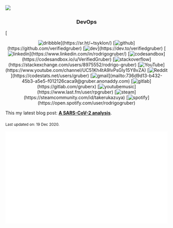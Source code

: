 ![](https://i.imgur.com/qiTHeFR.png)
 <h3 align='center'>DevOps</h3> 
 [<p align='center'> <img src='https://cdn.jsdelivr.net/npm/simple-icons@3.0.1/icons/git.svg' alt='dribbble' height='25'>](https://sr.ht/~tsyklon/) [<img src='https://cdn.jsdelivr.net/npm/simple-icons@3.0.1/icons/github.svg' alt='github' height='25'>](https://github.com/verifiedgruber)   [<img src='https://cdn.jsdelivr.net/npm/simple-icons@3.0.1/icons/dev-dot-to.svg' alt='dev' height='25'>](https://dev.to/verifiedgruber) [<img src='https://cdn.jsdelivr.net/npm/simple-icons@3.0.1/icons/linkedin.svg' alt='linkedin' height='25'>](https://www.linkedin.com/in/rodrigogruber/) [<img src='https://api.iconify.design/simple-icons:codesandbox.svg?height=24' alt='codesandbox' height='25'>](https://codesandbox.io/u/VerifiedGruber) [<img src='https://cdn.jsdelivr.net/npm/simple-icons@3.0.1/icons/stackoverflow.svg' alt='stackoverflow' height='25'>](https://stackexchange.com/users/8975552/rodrigo-gruber)  [<img src='https://cdn.jsdelivr.net/npm/simple-icons@3.0.1/icons/youtube.svg' alt='YouTube' height='25'>](https://www.youtube.com/channel/UC51Kh4tA9IvPsGly15Y8vZA)  [<img src='https://api.iconify.design/fa-brands:free-code-camp.svg?height=24' alt='Reddit' height='25'>](https://codestats.net/users/gruber)  [<img src='https://cdn.jsdelivr.net/npm/simple-icons@3.0.1/icons/gmail.svg' alt='gmail' height='25'>](mailto:736d9d13-b432-45b3-a5e5-f012126caca9@gruber.anonaddy.com)  [<img src='https://cdn.jsdelivr.net/npm/simple-icons@3.0.1/icons/gitlab.svg' alt='gitlab' height='25'>](https://gitlab.com/gruberx)  [<img src='https://cdn.jsdelivr.net/npm/simple-icons@3.0.1/icons/youtubemusic.svg' alt='youtubemusic' height='25'>](https://www.last.fm/user/rpgruber)  [<img src='https://cdn.jsdelivr.net/npm/simple-icons@3.0.1/icons/steam.svg' alt='steam' height='25'>](https://steamcommunity.com/id/takerukazuya)  [<img src='https://cdn.jsdelivr.net/npm/simple-icons@3.0.1/icons/spotify.svg' alt='spotify' height='25'>](https://open.spotify.com/user/rodrigogruber)

This my latest blog post: **[A SARS-CoV-2 analysis](https://blog.tulpas.dev//2020/SARS-CoV-2-Analysis/)**.

<sub>Last updated on: 19 Dec 2020.</sub> 
 <p align='center'> <img align='center' src='./githubterm.svg' /> </p>
